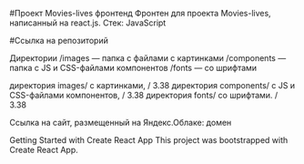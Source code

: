 #Проект Movies-lives фронтенд
Фронтен для проекта Movies-lives, написанный на react.js. Стек: JavaScript

#Ссылка на репозиторий


Директории
/images — папка с файлами с картинками
/components — папка с JS и CSS-файлами компонентов
/fonts — со шрифтами

директория images/ с картинками, / 3.38 директория components/ с JS и CSS-файлами компонентов, / 3.38 директория fonts/ со шрифтами. / 3.38

Cсылка на сайт, размещенный на Яндекс.Облаке:
домен

Getting Started with Create React App
This project was bootstrapped with Create React App.